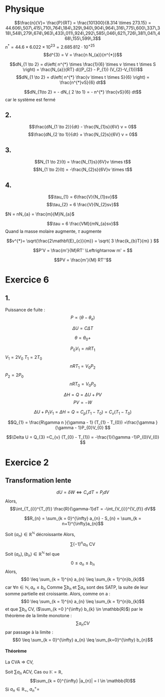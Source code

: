 # Physique
$$\frac{n}{V}= \frac{P}{RT} = \frac{101300}{8.314 \times 273.15} = 44.606\,507\,415\,710\,764\,184\,329\,940\,904\,964\,316\,775\,600\,337\,318\,548\,279\,674\,963\,433\,011\,924\,292\,585\,046\,621\,726\,381\,041\,468\,155\,599\,3$$
$n^{*} = 44.6 \times 6.022 \times 10^{23} = 2.685\,812\cdot10^{+25}$  
$$d^{3} = V = \frac{n N_{a}}{n^{*}}$$


$$dN_{1 \to 2} = d\left( n^{*} \times \frac{1}{6} \times v \times t \times S \right) = \frac{N_{a}}{RT} d((P_{2} - P_{1}) (V_{2}-V_{1}))$$
$$dN_{1 \to 2} = d\left(  n^{*} \frac{v \times t \times S}{6} \right) = \frac{n^{*}vS}{6} dt$$

$$dN_{1\to 2} = - dN_{ 2 \to 1} = - n^{*} \frac{vS}{6} dt$$
car le système est fermé
## 2.
$$\frac{dN_{1 \to 2}}{dt} - \frac{N_{1}s}{6V} v = 0$$
$$\frac{dN_{2 \to 1}}{dt} + \frac{N_{2}s}{6V} v = 0$$

## 3.
$$N_{1 \to 2}(t) = \frac{N_{1}s}{6V}v \times t$$
$$N_{1 \to 2}(t) = -\frac{N_{2}s}{6V}v \times t$$

## 4.
$$\tau_{1} = 6\frac{V}{N_{1}sv}$$
$$\tau_{2} = 6 \frac{V}{N_{2}sv}$$

$N = nN_{a} = \frac{m}{M}N_{a}$

$$\tau = 6 \frac{VM}{mN_{a}sv}$$
Quand la masse molaire augmente, $\tau$ augmente

$$v^{*}= \sqrt{\frac{2\mathbf{E}_{c}}{m}} = \sqrt{  3 \frac{k_{b}T}{m} } $$


$$P'V = \frac{m'}{M}RT' \Leftrightarrow m' = $$

$$PV = \frac{m'}{M} RT''$$


# Exercice 6

## 1.
Puissance de fuite : 
$$P \propto (\theta - \theta_{e})$$

$$\Delta U = C \Delta T$$


$$\theta = \theta_{0} + $$

$$P_{0}V_{1} = nRT_{1}$$
$V_{1} = 2V_{0}$
$T_{1} = 2T_{0}$
$$nRT_{1} = V_{0} P_{2}$$
$P_{2} = 2P_{0}$ 
$$nRT_{0} = V_{0}P_{0}$$


$$\Delta H = Q = \Delta U + PV$$
$$PV = -W$$

$$\Delta U + P_{1}V_{1}= \Delta H = Q = C_{p}(T_{1}-T_{0}) = C_{v}(T_{1}-T_{0})$$

$$Q_{1} = \frac{R\gamma n }{\gamma - 1} (T_{1} - T_{0}) =\frac{\gamma }{\gamma - 1}P_{0}V_{0}  $$

$$\Delta U = Q_{3} =C_{v} (T_{0} - T_{1}) = -\frac{1}{\gamma -1}P_{0}V_{0} $$


# Exercice 2
## Transformation lente
$$dU = \delta W \Leftrightarrow C_{v}dT = P_{i}dV$$
Alors, 
$$\int_{T_{i}}^{T_{f}} \frac{R}{\gamma-1}dT = -\int_{V_{i}}^{V_{f}}  dV$$



$$R_{n} = \sum_{k = 0}^{\infty} a_{n} - S_{n} = \sum_{k = n+1}^{\infty}a_{n}$$




Soit $(\alpha_{n}) \in \mathbb{R}^{\mathbb{N}}$ décroissante
Alors, 
$$\sum (-1)^{n}\alpha_{n} \text{ CV}$$
Soit $(a_{n}), (b_{n}) \in \mathbb{R}^{\mathbb{N}}$ tel que
$$0 \leq a_{n} \leq b_{n}$$
Alors, 
$$0 \leq \sum_{k = 1}^{n} a_{n} \leq \sum_{k = 1}^{n}b_{k}$$
car $\forall n \in \mathbb{N}, a_{n} \leq b_{n}$ 
Comme $\sum b_{n}$ et $\sum a_{n}$ sont des SATP, la suite de leur somme partielle est croissante. 
Alors, comme on a :
$$0 \leq \sum_{k = 1}^{n} a_{n} \leq \sum_{k = 1}^{n}b_{k}$$
et que $\sum b_{n}$ CV, ($\sum_{k =0 }^{\infty} b_{k} \in \mathbb{R}$)
par le théorème de la limite monotone : 
$$\sum a_{n} CV$$
par passage à la limite : 
$$0 \leq \sum_{k = 0}^{\infty} a_{n} \leq \sum_{k=0}^{\infty} b_{n}$$

#### Théorème
La CVA => CV,

Soit $\sum a_{n}$ ACV,
Cas ou $\mathbb{K} = \mathbb{R}$, 
$$\sum_{k = 0}^{\infty} |a_{n}| = l \in \mathbb{R}$$
Si $a_{n} \in \mathbb{R}_{+}$, 
$a_{n}^{+} =$